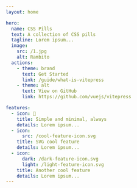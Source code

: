 ```yaml
---
layout: home

hero:
  name: CSS Pills
  text: A collection of CSS pills
  tagline: Lorem ipsum...
  image:
    src: /1.jpg
    alt: Rambito
  actions:
    - theme: brand
      text: Get Started
      link: /guide/what-is-vitepress
    - theme: alt
      text: View on GitHub
      link: https://github.com/vuejs/vitepress

features:
  - icon: 💊
    title: Simple and minimal, always
    details: Lorem ipsum...
  - icon:
      src: /cool-feature-icon.svg
    title: SVG cool feature
    details: Lorem ipsum...
  - icon:
      dark: /dark-feature-icon.svg
      light: /light-feature-icon.svg
    title: Another cool feature
    details: Lorem ipsum...
---
```

